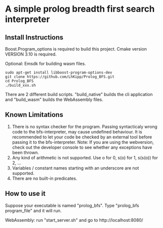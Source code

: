 A simple prolog breadth first search interpreter
================================================


Install Instructions
--------------------
Boost.Program_options is required to build this project.
Cmake version VERSION 3.10 is required.

Optional: Emsdk for building wasm files.

```shell
sudo apt-get install libboost-program-options-dev 
git clone https://github.com/LhKipp/Prolog_BFS.git
cd Prolog_BFS
./build_xxx.sh
```
There are 2 different build scripts. "build_native" builds the cli application and "build_wasm" builds the WebAssembly files.

Known Limitations
-----------------
1. There is no syntax checker for the program. Passing syntacticaly wrong code to the bfs-interpreter, may cause undefined behaviour.
        It is recommended to let your code be checked by an external tool before passing it to the bfs-interpreter.
        Note: If you are using the webversion, check out the developer console to see whether any exceptions have been thrown.
2. Any kind of arithmetic is not supported. Use o for 0, s(o) for 1, s(s(o)) for 2, ...
3. Variables / constant names starting with an underscore are not supported.
4. There are no built-in predicates.


How to use it
-------------
Suppose your executable is named "prolog_bfs".
Type "prolog_bfs program_file" and it will run.

WebAssembly: run "start_server.sh" and go to http://localhost:8080/

